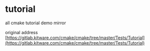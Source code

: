 # tutorial
all cmake tutorial demo mirror

original address [https://gitlab.kitware.com/cmake/cmake/tree/master/Tests/Tutorial](https://gitlab.kitware.com/cmake/cmake/tree/master/Tests/Tutorial)
